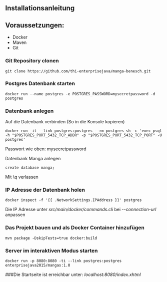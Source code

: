 ## Installationsanleitung

## Voraussetzungen:
* Docker
* Maven
* Git

### Git Repository clonen
```
git clone https://github.com/thi-enterprisejava/manga-benesch.git
```

### Postgres Datenbank starten
```
docker run --name postgres -e POSTGRES_PASSWORD=mysecretpassword -d postgres
```

### Datenbank anlegen
Auf die Datenbank verbinden (So in die Konsole kopieren)
```
docker run -it --link postgres:postgres --rm postgres sh -c 'exec psql -h "$POSTGRES_PORT_5432_TCP_ADDR" -p "$POSTGRES_PORT_5432_TCP_PORT" -U postgres'
```
Passwort wie oben: mysecretpassword

Datenbank Manga anlegen
```
create database manga;
```
Mit \q verlassen

### IP Adresse der Datenbank holen
```
docker inspect -f '{{ .NetworkSettings.IPAddress }}' postgres
```
Die IP Adresse unter *src/main/docker/commands.cli* bei *--connection-url* anpassen

### Das Projekt bauen und als Docker Container hinzufügen
```
mvn package -DskipTests=true docker:build
```

### Server im interaktiven Modus starten
```
docker run -p 8080:8080 -ti --link postgres:postgres enterprisejava2015/mangas:1.0
```

###Die Startseite ist erreichbar unter: *localhost:8080/index.xhtml*